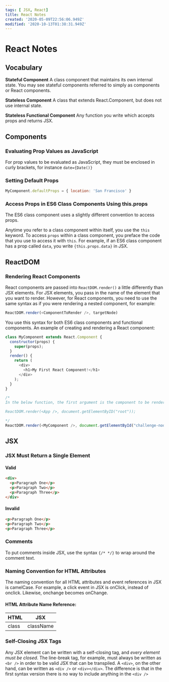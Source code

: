 ```yaml
---
tags: [ JSX, React]
title: React Notes
created: '2020-05-09T22:56:06.949Z'
modified: '2020-10-13T01:38:31.949Z'
---
```


React Notes
============
Vocabulary
----------
**Stateful Component**
A class component that maintains its own internal state. You may see stateful components referred to simply as components or React components.

**Stateless Component**
A class that extends React.Component, but does not use internal state.

**Stateless Functional Component**
Any function you write which accepts props and returns JSX. 

Components
----------
### Evaluating Prop Values as JavaScript
For prop values to be evaluated as JavaScript, they must be enclosed in curly brackets, for instance ```date={Date()}```

### Setting Default Props
``` javascript
MyComponent.defaultProps = { location: 'San Francisco' }
```
### Access Props in ES6 Class Components Using this.props

The ES6 class component uses a slightly different convention to access props.

Anytime you refer to a class component within itself, you use the ```this``` keyword. To access ```props``` within a class component, you preface the code that you use to access it with ```this```. For example, if an ES6 class component has a prop called ```data```, you write ```{this.props.data}``` in JSX.

ReactDOM
--------
### Rendering React Components
React components are passed into ```ReactDOM.render()``` a little differently than JSX elements. For JSX elements, you pass in the name of the element that you want to render. However, for React components, you need to use the same syntax as if you were rendering a nested component, for example: 
``` javascript
ReactDOM.render(<ComponentToRender />, targetNode)
```
You use this syntax for both ES6 class components and functional components. An example of creating and rendering a React component:
``` javascript
class MyComponent extends React.Component {
  constructor(props) {
    super(props);
  }
  render() {
    return (
      <div>
        <h1>My First React Component!</h1>
      </div>
    );
  }
}

/* 
In the below function, the first argument is the component to be rendered, and the second is where it is to be rendered. Thus, rendering a React app might look like this:

ReactDOM.render(<App />, document.getElementByID("root"));

*/
ReactDOM.render(<MyComponent />, document.getElementById("challenge-node"));
```

JSX
---
### JSX Must Return a Single Element

#### Valid
``` HTML
<div>
  <p>Paragraph One</p>
  <p>Paragraph Two</p>
  <p>Paragraph Three</p>
</div>
```
#### Invalid
``` HTML
<p>Paragraph One</p>
<p>Paragraph Two</p>
<p>Paragraph Three</p>
```
### Comments

To put comments inside JSX, use the syntax ```{/* */}``` to wrap around the comment text.

### Naming Convention for HTML Attributes

The naming convention for all HTML attributes and event references in JSX is camelCase. For example, a click event in JSX is onClick, instead of onclick. Likewise, onchange becomes onChange.

#### HTML Attribute Name Reference:
|HTML|JSX|
|----|---|
|class|className|

### Self-Closing JSX Tags
Any JSX element can be written with a self-closing tag, and *every element must be closed*. The line-break tag, for example, must always be written as ```<br />``` in order to be valid JSX that can be transpiled. A ```<div>```, on the other hand, can be written as ```<div />``` or ```<div></div>```. The difference is that in the first syntax version there is no way to include anything in the ```<div />```